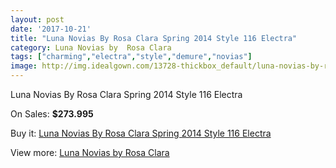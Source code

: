 ```yaml
---
layout: post
date: '2017-10-21'
title: "Luna Novias By Rosa Clara Spring 2014 Style 116 Electra"
category: Luna Novias by  Rosa Clara
tags: ["charming","electra","style","demure","novias"]
image: http://img.idealgown.com/13728-thickbox_default/luna-novias-by-rosa-clara-spring-2014-style-116-electra.jpg
---
```

Luna Novias By Rosa Clara Spring 2014 Style 116 Electra

On Sales: **$273.995**
<a href="https://www.idealgown.com/en/luna-novias-by-rosa-clara/5519-luna-novias-by-rosa-clara-spring-2014-style-116-electra.html"><amp-img layout="responsive" width="600" height="600" src="//img.idealgown.com/13728-thickbox_default/luna-novias-by-rosa-clara-spring-2014-style-116-electra.jpg" alt="Luna Novias By Rosa Clara Spring 2014 Style 116 Electra 0" /></a>
<a href="https://www.idealgown.com/en/luna-novias-by-rosa-clara/5519-luna-novias-by-rosa-clara-spring-2014-style-116-electra.html"><amp-img layout="responsive" width="600" height="600" src="//img.idealgown.com/13729-thickbox_default/luna-novias-by-rosa-clara-spring-2014-style-116-electra.jpg" alt="Luna Novias By Rosa Clara Spring 2014 Style 116 Electra 1" /></a>

Buy it: [Luna Novias By Rosa Clara Spring 2014 Style 116 Electra](https://www.idealgown.com/en/luna-novias-by-rosa-clara/5519-luna-novias-by-rosa-clara-spring-2014-style-116-electra.html "Luna Novias By Rosa Clara Spring 2014 Style 116 Electra")

View more: [Luna Novias by  Rosa Clara](https://www.idealgown.com/en/81-luna-novias-by--rosa-clara "Luna Novias by  Rosa Clara")